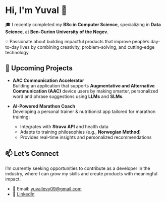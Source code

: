 # Hi, I'm Yuval 👋  

🎓 I recently completed my **BSc in Computer Science**, specializing in **Data Science**, at **Ben-Gurion University of the Negev**.  

💡 Passionate about building impactful products that improve people’s day-to-day lives by combining creativity, problem-solving, and cutting-edge technology. 

## 🚀 Upcoming Projects  

- **AAC Communication Accelerator**  
  Building an application that supports **Augmentative and Alternative Communication (AAC)** device users by making smarter, personalized word and phrase suggestions using **LLMs** and **SLMs**.  

- **AI-Powered Marathon Coach**  
  Developing a personal trainer & nutritionist app tailored for marathon training:  
  - Integrates with **Strava API** and health data  
  - Adapts to training philosophies (e.g., **Norwegian Method**)  
  - Provides real-time insights and personalized recommendations  

## 📫 Let’s Connect  

I’m currently seeking opportunities to contribute as a developer in the industry, where I can grow my skills and create products with meaningful impact.  

- 📧 Email: yuvallevy09@gmail.com 
- 💼 [LinkedIn](www.linkedin.com/in/yuval-levy-72a351292)  
